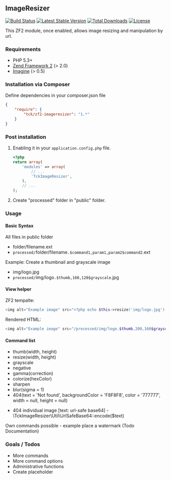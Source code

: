 ## ImageResizer

[![Build Status](https://travis-ci.org/tck/zf2-imageresizer.svg?branch=master)](https://travis-ci.org/tck/zf2-imageresizer)
[![Latest Stable Version](https://poser.pugx.org/tck/zf2-imageresizer/v/stable.png)](https://packagist.org/packages/tck/zf2-imageresizer)
[![Total Downloads](https://poser.pugx.org/tck/zf2-imageresizer/downloads.png)](https://packagist.org/packages/tck/zf2-imageresizer)
[![License](https://poser.pugx.org/tck/zf2-imageresizer/license.png)](https://packagist.org/packages/tck/zf2-imageresizer)

This ZF2 module, once enabled, allows image resizing and manipulation by url.


### Requirements

* PHP 5.3+
* [Zend Framework 2](https://github.com/zendframework/zf2) (> 2.0)
* [Imagine](http://imagine.readthedocs.org/en/latest/) (> 0.5)


### Installation via Composer

Define dependencies in your composer.json file

```json
{
	"require": {
        "tck/zf2-imageresizer": "1.*"
    }
}
```


### Post installation

1. Enabling it in your `application.config.php` file.

    ```php
    <?php
    return array(
        'modules' => array(
            // ...
            'TckImageResizer',
        ),
        // ...
    );
    ```

2. Create "processed" folder in "public" folder.

### Usage

#### Basic Syntax

All files in public folder

* folder/filename.ext
* `processed/`folder/filename`.$command1,param1,param2$command2`.ext

Example: Create a thumbnail and grayscale image

* img/logo.jpg
* `processed/`img/logo`.$thumb,160,120$grayscale`.jpg

#### View helper
ZF2 tempalte:

```php
<img alt="Example image" src="<?php echo $this->resize('img/logo.jpg')->thumb(200, 160)->grayscale(); ?>" />
```

Rendered HTML:

```php
<img alt="Example image" src="/processed/img/logo.$thumb,200,160$grayscale.jpg" />
```


#### Command list

* thumb(width, height)
* resize(width, height)
* grayscale
* negative
* gamma(correction)
* colorize(hexColor)
* sharpen
* blur(sigma = 1)
* 404(text = 'Not found', backgroundColor = 'F8F8F8', color = '777777', width = null, height = null) 
 - 404 individual image [text: url-safe base64] - \TckImageResizer\Util\UrlSafeBase64::encode($text)

Own commands possible - example place a watermark (Todo Documentation)


### Goals / Todos

* More commands
* More command options
* Administrative functions
* Create placeholder
